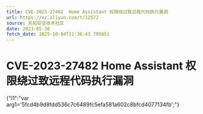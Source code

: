 ```yaml
---
title: CVE-2023-27482  Home Assistant 权限绕过致远程代码执行漏洞
url: https://xz.aliyun.com/t/12572
source: 先知安全技术社区
date: 2023-05-30
fetch_date: 2025-10-04T11:36:43.795851
---
```


# CVE-2023-27482  Home Assistant 权限绕过致远程代码执行漏洞

{"l1":"var arg1='5fcd4b9d8fdd536c7c6489fc5efa581a602c8bfcd4077134fb';"}